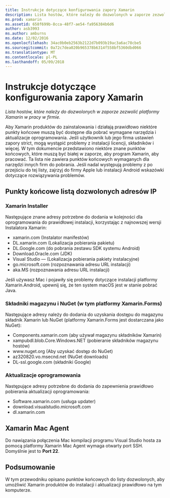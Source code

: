 ```yaml
---
title: Instrukcje dotyczące konfigurowania zapory Xamarin
description: Lista hostów, które należy do dozwolonych w zaporze zezwolić platformy Xamarin w pracy w firmie.
ms.prod: xamarin
ms.assetid: 658f699b-8cca-48f7-ae54-fa956384b6d6
author: asb3993
ms.author: amburns
ms.date: 12/02/2016
ms.openlocfilehash: 34ac0b0eb2563b2122d7b093b19ac3a6ac78cbe5
ms.sourcegitcommit: 0a72c7dea020b965378b6314f558bf5360dbd066
ms.translationtype: MT
ms.contentlocale: pl-PL
ms.lasthandoff: 05/09/2018
---
```

# <a name="xamarin-firewall-configuration-instructions"></a>Instrukcje dotyczące konfigurowania zapory Xamarin

_Lista hostów, które należy do dozwolonych w zaporze zezwolić platformy Xamarin w pracy w firmie._

Aby Xamarin produktów do zainstalowania i działają prawidłowo niektóre punkty końcowe muszą być dostępne dla pobrać wymagane narzędzia i aktualizacje oprogramowania. Jeśli użytkownik lub jego firma ustawień zapory strict, mogą wystąpić problemy z instalacji licencji, składników i więcej. W tym dokumencie przedstawiono niektóre znane punktów końcowych, które muszą być białej w zaporze, aby program Xamarin, aby pracować. Ta lista nie zawiera punktów końcowych wymaganych dla narzędzi innych firm do pobrania. Jeśli nadal występują problemy z po przejściu do tej listy, zajrzyj do firmy Apple lub instalacji Android wskazówki dotyczące rozwiązywania problemów.

## <a name="endpoints-to-whitelist"></a>Punkty końcowe listą dozwolonych adresów IP

### <a name="xamarin-installer"></a>Xamarin Installer

Następujące znane adresy potrzebne do dodania w kolejności dla oprogramowania do prawidłowej instalacji, korzystając z najnowszej wersji Instalatora Xamarin:

-  xamarin.com (Instalator manifestów)
-  DL.xamarin.com (Lokalizacja pobierania pakietu)
-  DL.Google.com (do pobrania zestawu SDK systemu Android)
-  Download.Oracle.com (JDK)
-  Visual Studio — (Lokalizacja pobierania pakiety instalacyjne)
-  go.microsoft.com (rozpoznawania adresu URL instalacji)
-  aka.MS (rozpoznawania adresu URL instalacji)

Jeśli używasz Mac i pojawiły się problemy dotyczące instalacji platformy Xamarin.Android, upewnij się, że ten system macOS jest w stanie pobrać Java.


### <a name="components-store-and-nuget-including-xamarinforms"></a>Składniki magazynu i NuGet (w tym platformy Xamarin.Forms)

Następujące adresy należy do dodania do uzyskania dostępu do magazynu składnik Xamarin lub NuGet (platformy Xamarin.Forms jest dostarczana jako NuGet):

-  Components.xamarin.com (aby używał magazynu składników Xamarin)
-  xampubdl.blob.Core.Windows.NET (pobieranie składników magazynu hostów)
-  www\.nuget.org (Aby uzyskać dostęp do NuGet)
-  az320820.vo.msecnd.net (NuGet downloads)
-  DL-ssl.google.com (składniki Google)


### <a name="software-updates"></a>Aktualizacje oprogramowania

Następujące adresy potrzebne do dodania do zapewnienia prawidłowo pobierania aktualizacji oprogramowania:

-  Software.xamarin.com (usługa updater)
-  download.visualstudio.microsoft.com
-  dl.xamarin.com

## <a name="xamarin-mac-agent"></a>Xamarin Mac Agent

Do nawiązania połączenia Mac kompilacji programu Visual Studio hosta za pomocą platformy Xamarin Mac Agent wymaga otwarty port SSH. Domyślnie jest to **Port 22**.

## <a name="summary"></a>Podsumowanie

W tym przewodniku opisano punktów końcowych do listy dozwolonych, aby umożliwić Xamarin produktów do instalacji i aktualizacji prawidłowo na tym komputerze.
